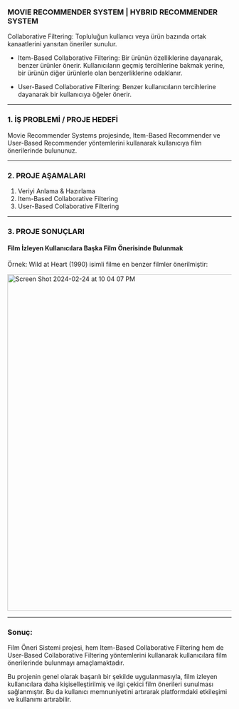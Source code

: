 ###  MOVIE RECOMMENDER SYSTEM | HYBRID RECOMMENDER SYSTEM

Collaborative Filtering: Topluluğun kullanıcı veya ürün bazında ortak kanaatlerini yansıtan öneriler sunulur.

- Item-Based Collaborative Filtering: Bir ürünün özelliklerine dayanarak, benzer ürünler önerir.  Kullanıcıların geçmiş tercihlerine bakmak yerine, bir ürünün diğer ürünlerle olan benzerliklerine odaklanır.

- User-Based Collaborative Filtering: Benzer kullanıcıların tercihlerine dayanarak bir kullanıcıya öğeler önerir.

______________________________


### 1. İŞ PROBLEMİ / PROJE HEDEFİ

Movie Recommender Systems projesinde, Item-Based Recommender ve User-Based Recommender yöntemlerini kullanarak kullanıcıya film önerilerinde bulununuz.

______________________________

### 2. PROJE AŞAMALARI

1. Veriyi Anlama & Hazırlama
2. Item-Based Collaborative Filtering
3. User-Based Collaborative Filtering


______________________________

### 3. PROJE SONUÇLARI

#### Film İzleyen Kullanıcılara Başka Film Önerisinde Bulunmak

Örnek: Wild at Heart (1990) isimli filme en benzer filmler önerilmiştir:

<img width="755" alt="Screen Shot 2024-02-24 at 10 04 07 PM" src="https://github.com/gozdemadendere/My_Portfolio_Projects_/assets/90986708/7922ab57-0804-4543-a21b-e79aeeb93fdf">


__________________________________
### Sonuç:

Film Öneri Sistemi projesi, hem Item-Based Collaborative Filtering hem de User-Based Collaborative Filtering yöntemlerini kullanarak kullanıcılara film önerilerinde bulunmayı amaçlamaktadır.

Bu projenin genel olarak başarılı bir şekilde uygulanmasıyla, film izleyen kullanıcılara daha kişiselleştirilmiş ve ilgi çekici film önerileri sunulması sağlanmıştır. Bu da kullanıcı memnuniyetini artırarak platformdaki etkileşimi ve kullanımı artırabilir.

